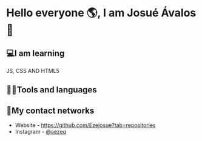 # Hello everyone 🌎, I am Josué Ávalos👦

## 💻I am learning
  JS, CSS AND HTML5

## 👨‍💻Tools and languages

## 📱My contact networks
- Website - https://github.com/Ezejosue?tab=repositories
- Instagram - [@aezeq](https://www.instagram.com/aezequiel11/)
<!--
**Ezejosue/Ezejosue** is a ✨ _special_ ✨ repository because its `README.md` (this file) appears on your GitHub profile.

Here are some ideas to get you started:

- 🔭 I’m currently working on ...
- 🌱 I’m currently learning ...
- 👯 I’m looking to collaborate on ...
- 🤔 I’m looking for help with ...
- 💬 Ask me about ...
- 📫 How to reach me: ...
- 😄 Pronouns: ...
- ⚡ Fun fact: ...
-->
